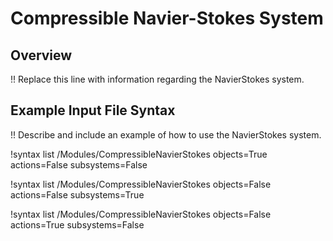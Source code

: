 # Compressible Navier-Stokes System

## Overview

!! Replace this line with information regarding the NavierStokes system.

## Example Input File Syntax

!! Describe and include an example of how to use the NavierStokes system.

!syntax list /Modules/CompressibleNavierStokes objects=True actions=False subsystems=False

!syntax list /Modules/CompressibleNavierStokes objects=False actions=False subsystems=True

!syntax list /Modules/CompressibleNavierStokes objects=False actions=True subsystems=False
